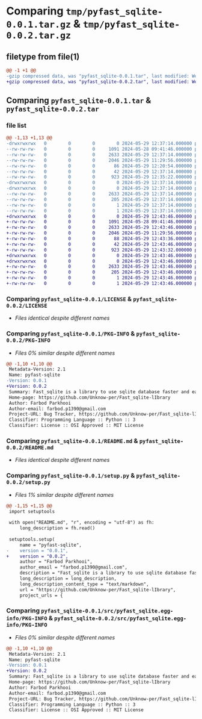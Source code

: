 # Comparing `tmp/pyfast_sqlite-0.0.1.tar.gz` & `tmp/pyfast_sqlite-0.0.2.tar.gz`

## filetype from file(1)

```diff
@@ -1 +1 @@
-gzip compressed data, was "pyfast_sqlite-0.0.1.tar", last modified: Wed May 29 12:37:12 2024, max compression
+gzip compressed data, was "pyfast_sqlite-0.0.2.tar", last modified: Wed May 29 12:43:45 2024, max compression
```

## Comparing `pyfast_sqlite-0.0.1.tar` & `pyfast_sqlite-0.0.2.tar`

### file list

```diff
@@ -1,13 +1,13 @@
-drwxrwxrwx   0        0        0        0 2024-05-29 12:37:14.000000 pyfast_sqlite-0.0.1/
--rw-rw-rw-   0        0        0     1091 2024-05-28 09:41:46.000000 pyfast_sqlite-0.0.1/LICENSE
--rw-rw-rw-   0        0        0     2633 2024-05-29 12:37:14.000000 pyfast_sqlite-0.0.1/PKG-INFO
--rw-rw-rw-   0        0        0     2046 2024-05-29 11:29:56.000000 pyfast_sqlite-0.0.1/README.md
--rw-rw-rw-   0        0        0       86 2024-05-29 12:20:54.000000 pyfast_sqlite-0.0.1/pyproject.toml
--rw-rw-rw-   0        0        0       42 2024-05-29 12:37:14.000000 pyfast_sqlite-0.0.1/setup.cfg
--rw-rw-rw-   0        0        0      923 2024-05-29 12:35:22.000000 pyfast_sqlite-0.0.1/setup.py
-drwxrwxrwx   0        0        0        0 2024-05-29 12:37:14.000000 pyfast_sqlite-0.0.1/src/
-drwxrwxrwx   0        0        0        0 2024-05-29 12:37:14.000000 pyfast_sqlite-0.0.1/src/pyfast_sqlite.egg-info/
--rw-rw-rw-   0        0        0     2633 2024-05-29 12:37:14.000000 pyfast_sqlite-0.0.1/src/pyfast_sqlite.egg-info/PKG-INFO
--rw-rw-rw-   0        0        0      205 2024-05-29 12:37:14.000000 pyfast_sqlite-0.0.1/src/pyfast_sqlite.egg-info/SOURCES.txt
--rw-rw-rw-   0        0        0        1 2024-05-29 12:37:14.000000 pyfast_sqlite-0.0.1/src/pyfast_sqlite.egg-info/dependency_links.txt
--rw-rw-rw-   0        0        0        1 2024-05-29 12:37:14.000000 pyfast_sqlite-0.0.1/src/pyfast_sqlite.egg-info/top_level.txt
+drwxrwxrwx   0        0        0        0 2024-05-29 12:43:46.000000 pyfast_sqlite-0.0.2/
+-rw-rw-rw-   0        0        0     1091 2024-05-28 09:41:46.000000 pyfast_sqlite-0.0.2/LICENSE
+-rw-rw-rw-   0        0        0     2633 2024-05-29 12:43:46.000000 pyfast_sqlite-0.0.2/PKG-INFO
+-rw-rw-rw-   0        0        0     2046 2024-05-29 11:29:56.000000 pyfast_sqlite-0.0.2/README.md
+-rw-rw-rw-   0        0        0       88 2024-05-29 12:43:36.000000 pyfast_sqlite-0.0.2/pyproject.toml
+-rw-rw-rw-   0        0        0       42 2024-05-29 12:43:46.000000 pyfast_sqlite-0.0.2/setup.cfg
+-rw-rw-rw-   0        0        0      923 2024-05-29 12:43:32.000000 pyfast_sqlite-0.0.2/setup.py
+drwxrwxrwx   0        0        0        0 2024-05-29 12:43:46.000000 pyfast_sqlite-0.0.2/src/
+drwxrwxrwx   0        0        0        0 2024-05-29 12:43:46.000000 pyfast_sqlite-0.0.2/src/pyfast_sqlite.egg-info/
+-rw-rw-rw-   0        0        0     2633 2024-05-29 12:43:46.000000 pyfast_sqlite-0.0.2/src/pyfast_sqlite.egg-info/PKG-INFO
+-rw-rw-rw-   0        0        0      205 2024-05-29 12:43:46.000000 pyfast_sqlite-0.0.2/src/pyfast_sqlite.egg-info/SOURCES.txt
+-rw-rw-rw-   0        0        0        1 2024-05-29 12:43:46.000000 pyfast_sqlite-0.0.2/src/pyfast_sqlite.egg-info/dependency_links.txt
+-rw-rw-rw-   0        0        0        1 2024-05-29 12:43:46.000000 pyfast_sqlite-0.0.2/src/pyfast_sqlite.egg-info/top_level.txt
```

### Comparing `pyfast_sqlite-0.0.1/LICENSE` & `pyfast_sqlite-0.0.2/LICENSE`

 * *Files identical despite different names*

### Comparing `pyfast_sqlite-0.0.1/PKG-INFO` & `pyfast_sqlite-0.0.2/PKG-INFO`

 * *Files 0% similar despite different names*

```diff
@@ -1,10 +1,10 @@
 Metadata-Version: 2.1
 Name: pyfast-sqlite
-Version: 0.0.1
+Version: 0.0.2
 Summary: Fast_sqlite is a library to use sqlite database faster and easier.
 Home-page: https://github.com/Unknow-per/Fast_sqlite-lIbrary
 Author: Farbod Parkhooi
 Author-email: farbod.p1390@gmail.com
 Project-URL: Bug Tracker, https://github.com/Unknow-per/Fast_sqlite-lIbrary/~/issues
 Classifier: Programming Language :: Python :: 3
 Classifier: License :: OSI Approved :: MIT License
```

### Comparing `pyfast_sqlite-0.0.1/README.md` & `pyfast_sqlite-0.0.2/README.md`

 * *Files identical despite different names*

### Comparing `pyfast_sqlite-0.0.1/setup.py` & `pyfast_sqlite-0.0.2/setup.py`

 * *Files 1% similar despite different names*

```diff
@@ -1,15 +1,15 @@
 import setuptools
 
 with open("README.md", "r", encoding = "utf-8") as fh:
     long_description = fh.read()
 
 setuptools.setup(
     name = "pyfast-sqlite",
-    version = "0.0.1",
+    version = "0.0.2",
     author = "Farbod Parkhooi",
     author_email = "farbod.p1390@gmail.com",
     description = "Fast_sqlite is a library to use sqlite database faster and easier.",
     long_description = long_description,
     long_description_content_type = "text/markdown",
     url = "https://github.com/Unknow-per/Fast_sqlite-lIbrary",
     project_urls = {
```

### Comparing `pyfast_sqlite-0.0.1/src/pyfast_sqlite.egg-info/PKG-INFO` & `pyfast_sqlite-0.0.2/src/pyfast_sqlite.egg-info/PKG-INFO`

 * *Files 0% similar despite different names*

```diff
@@ -1,10 +1,10 @@
 Metadata-Version: 2.1
 Name: pyfast-sqlite
-Version: 0.0.1
+Version: 0.0.2
 Summary: Fast_sqlite is a library to use sqlite database faster and easier.
 Home-page: https://github.com/Unknow-per/Fast_sqlite-lIbrary
 Author: Farbod Parkhooi
 Author-email: farbod.p1390@gmail.com
 Project-URL: Bug Tracker, https://github.com/Unknow-per/Fast_sqlite-lIbrary/~/issues
 Classifier: Programming Language :: Python :: 3
 Classifier: License :: OSI Approved :: MIT License
```

